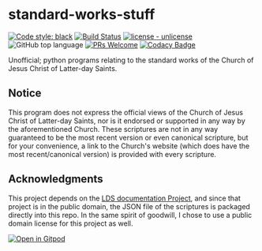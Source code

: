 # standard-works-stuff
[![Code style: black](https://img.shields.io/badge/code%20style-black-000000.svg)](https://github.com/ambv/black) [![Build Status](https://travis-ci.org/extremepayne/standard-works-stuff.svg?branch=master)](https://travis-ci.org/extremepayne/standard-works-stuff) [![license - unlicense](https://img.shields.io/badge/license-unlicense-blue)](https://unlicense.org/) ![GitHub top language](https://img.shields.io/github/languages/top/extremepayne/HighScor.svg) [![PRs Welcome](https://img.shields.io/badge/PRs-welcome-brightgreen.svg)](http://makeapullrequest.com) [![Codacy Badge](https://api.codacy.com/project/badge/Grade/365a864cd5914ddbaad45ef1071af434)](https://www.codacy.com/manual/extremepayne/standard-works-stuff?utm_source=github.com&amp;utm_medium=referral&amp;utm_content=extremepayne/standard-works-stuff&amp;utm_campaign=Badge_Grade)

Unofficial; python programs relating to the standard works of the Church of Jesus Christ of Latter-day Saints.

## Notice
This program does not express the official views of the Church of Jesus Christ of Latter-day Saints, nor is it endorsed or supported in any way by the aforementioned Church. These scriptures are not in any way guaranteed to be the most recent version or even canonical scripture, but for your convenience, a link to the Church's website (which does have the most recent/canonical version) is provided with every scripture.

## Acknowledgments
This project depends on the [LDS documentation Project](https://github.com/mormon-documentation-project/lds-scriptures), and since that project is in the public domain, the JSON file of the scriptures is packaged directly into this repo. In the same spirit of goodwill, I chose to use a public domain license for this project as well.

[![Open in Gitpod](https://gitpod.io/button/open-in-gitpod.svg)](https://gitpod.io/#https://github.com/extremepayne/standard-works-stuff)
